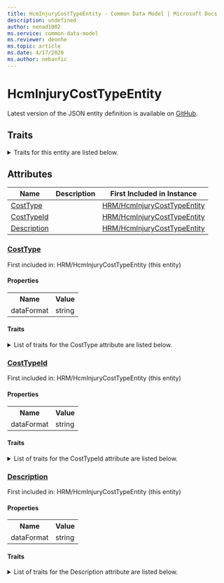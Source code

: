 ```yaml
---
title: HcmInjuryCostTypeEntity - Common Data Model | Microsoft Docs
description: undefined
author: nenad1002
ms.service: common-data-model
ms.reviewer: deonhe
ms.topic: article
ms.date: 4/17/2020
ms.author: nebanfic
---
```


# HcmInjuryCostTypeEntity

  
 Latest version of the JSON entity definition is available on <a href="https://github.com/Microsoft/CDM/tree/master/schemaDocuments/core/erp/Entities/HumanResources/HRM/HcmInjuryCostTypeEntity.cdm.json" target="_blank">GitHub</a>.  

## Traits

<details>
<summary>Traits for this entity are listed below.  
</summary>

**is.CDM.entityVersion**  
  <table><tr><th>Parameter</th><th>Value</th><th>Data type</th><th>Explanation</th></tr><tr><td>versionNumber</td><td>"1.0.0"</td><td>string</td><td>semantic version number of the entity</td></tr></table>

**is.application.releaseVersion**  
  <table><tr><th>Parameter</th><th>Value</th><th>Data type</th><th>Explanation</th></tr><tr><td>releaseVersion</td><td>"10.0.13.0"</td><td>string</td><td>semantic version number of the application introducing this entity</td></tr></table>

</details>

## Attributes

|Name|Description|First Included in Instance|
|---|---|---|
|[CostType](#CostType)||<a href="HcmInjuryCostTypeEntity.md" target="_blank">HRM/HcmInjuryCostTypeEntity</a>|
|[CostTypeId](#CostTypeId)||<a href="HcmInjuryCostTypeEntity.md" target="_blank">HRM/HcmInjuryCostTypeEntity</a>|
|[Description](#Description)||<a href="HcmInjuryCostTypeEntity.md" target="_blank">HRM/HcmInjuryCostTypeEntity</a>|

### <a href=#CostType name="CostType">CostType</a>

First included in: HRM/HcmInjuryCostTypeEntity (this entity)  

#### Properties

<table><tr><th>Name</th><th>Value</th></tr><tr><td>dataFormat</td><td>string</td></tr></table>

#### Traits

<details>
<summary>List of traits for the CostType attribute are listed below.</summary>

**is.dataFormat.character**  
**is.dataFormat.big**  
**is.dataFormat.array**  
**is.dataFormat.character**  
**is.dataFormat.array**  
</details>

### <a href=#CostTypeId name="CostTypeId">CostTypeId</a>

First included in: HRM/HcmInjuryCostTypeEntity (this entity)  

#### Properties

<table><tr><th>Name</th><th>Value</th></tr><tr><td>dataFormat</td><td>string</td></tr></table>

#### Traits

<details>
<summary>List of traits for the CostTypeId attribute are listed below.</summary>

**is.dataFormat.character**  
**is.dataFormat.big**  
**is.dataFormat.array**  
**is.dataFormat.character**  
**is.dataFormat.array**  
</details>

### <a href=#Description name="Description">Description</a>

First included in: HRM/HcmInjuryCostTypeEntity (this entity)  

#### Properties

<table><tr><th>Name</th><th>Value</th></tr><tr><td>dataFormat</td><td>string</td></tr></table>

#### Traits

<details>
<summary>List of traits for the Description attribute are listed below.</summary>

**is.dataFormat.character**  
**is.dataFormat.big**  
**is.dataFormat.array**  
**is.dataFormat.character**  
**is.dataFormat.array**  
</details>
